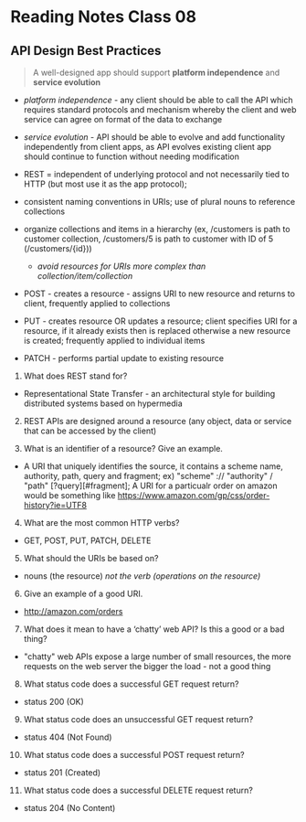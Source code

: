 # Reading Notes Class 08

## API Design Best Practices

> A well-designed app should support **platform independence** and **service evolution**

- *platform independence* - any client should be able to call the API which requires standard protocols and mechanism whereby the client and web service can agree on format of the data to exchange 

- *service evolution* - API should be able to evolve and add functionality independently from client apps, as API evolves existing client app should continue to function without needing modification

- REST = independent of underlying protocol and not necessarily tied to HTTP (but most use it as the app protocol);

- consistent naming conventions in URIs; use of plural nouns to reference collections

- organize collections and items in a hierarchy (ex, /customers is path to customer collection, /customers/5 is path to customer with ID of 5 (/customers/{id}))
  
  - *avoid resources for URIs more complex than collection/item/collection*

- POST - creates a resource - assigns URI to new resource and returns to client, frequently applied to collections

- PUT - creates resource OR updates a resource; client specifies URI for a resource, if it already exists then is replaced otherwise a new resource is created; frequently applied to individual items

- PATCH - performs partial update to existing resource

1. What does REST stand for?

- Representational State Transfer - an architectural style for building distributed systems based on hypermedia

2. REST APIs are designed around a resource (any object, data or service that can be accessed by the client)

3. What is an identifier of a resource? Give an example.

- A URI that uniquely identifies the source, it contains a scheme name, authority, path, query and fragment; ex)  "scheme" :// "authority" / "path" [?query][#fragment]; A URI for a particualr order on amazon would be something like https://www.amazon.com/gp/css/order-history?ie=UTF8

4. What are the most common HTTP verbs?

- GET, POST, PUT, PATCH, DELETE

5. What should the URIs be based on?

- nouns (the resource) *not the verb (operations on the resource)*

6. Give an example of a good URI.

- http://amazon.com/orders

7. What does it mean to have a ‘chatty’ web API? Is this a good or a bad thing?

- "chatty" web APIs expose a large number of small resources, the more requests on the web server the bigger the load - not a good thing

8. What status code does a successful GET request return?

- status 200 (OK)

9. What status code does an unsuccessful GET request return?

- status 404 (Not Found)

10. What status code does a successful POST request return?

- status 201 (Created)

11. What status code does a successful DELETE request return?

- status 204 (No Content)

